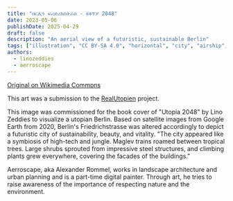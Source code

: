 ```yaml
---
title: "በርሊን ፍሪድሪክስትራሰ - ዩቶፕያ 2048"
date: 2023-05-06
publishDate: 2025-04-29
draft: false
description: "An aerial view of a futuristic, sustainable Berlin"
tags: ["illustration", "CC BY-SA 4.0", "horizontal", "city", "airship", "transport"]
authors:
  - linozeddies
  - aerroscape
---
```


[Original on Wikimedia Commons](https://commons.wikimedia.org/wiki/File:Berlin_Friedrichstra%C3%9Fe_Utopia_2048_small_file.jpg)

This art was a submission to the [RealUtopien](https://realutopien.info/visuals/berlin-friedrichstrasse-utopia-2048/) project.

This image was commissioned for the book cover of "Utopia 2048" by Lino Zeddies to visualize a utopian Berlin. Based on satellite images from Google Earth from 2020, Berlin's Friedrichstrasse was altered accordingly to depict a futuristic city of sustainability, beauty, and vitality. "The city appeared like a symbiosis of high-tech and jungle. Maglev trains roamed between tropical trees. Large shrubs sprouted from impressive steel structures, and climbing plants grew everywhere, covering the facades of the buildings."

Aerroscape, aka Alexander Rommel, works in landscape architecture and urban planning and is a part-time digital painter. Through art, he tries to raise awareness of the importance of respecting nature and the environment.



